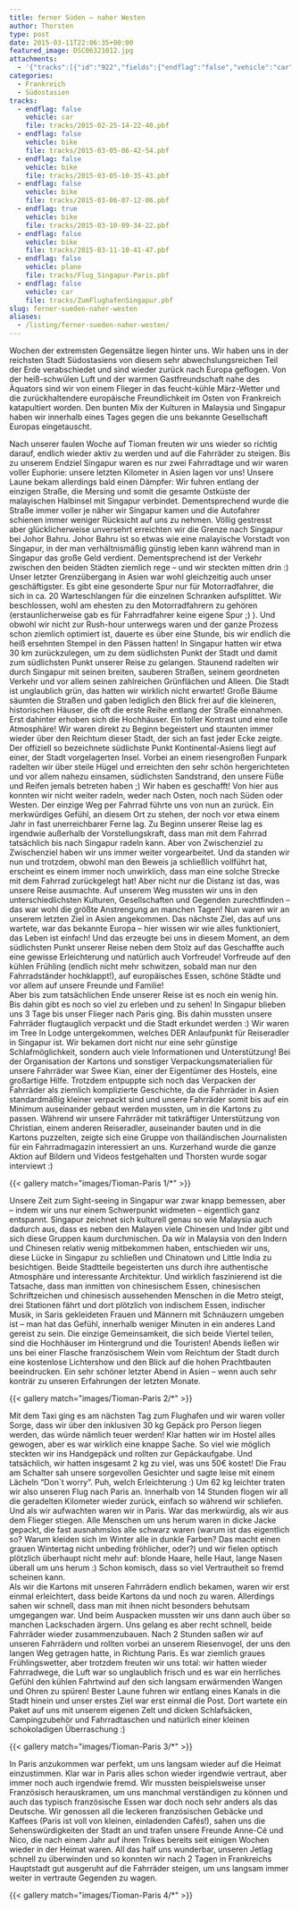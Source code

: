 ```yaml
---
title: ferner Süden – naher Westen
author: Thorsten
type: post
date: 2015-03-11T22:06:35+00:00
featured_image: DSC06321012.jpg
attachments:
  - '{"tracks":[{"id":"922","fields":{"endflag":"false","vehicle":"car"}},{"id":"945","fields":{"endflag":"false","vehicle":"bike"}},{"id":"946","fields":{"endflag":"false","vehicle":"bike"}},{"id":"947","fields":{"endflag":"false","vehicle":"bike"}},{"id":"949","fields":{"endflag":"true","vehicle":"bike"}},{"id":"950","fields":{"endflag":"false","vehicle":"bike"}},{"id":"951","fields":{"endflag":"false","vehicle":"plane"}},{"id":"952","fields":{"endflag":"false","vehicle":"car"}}]}'
categories:
  - Frankreich
  - Südostasien
tracks:
  - endflag: false
    vehicle: car
    file: tracks/2015-02-25-14-22-40.pbf
  - endflag: false
    vehicle: bike
    file: tracks/2015-03-05-06-42-54.pbf
  - endflag: false
    vehicle: bike
    file: tracks/2015-03-05-10-35-43.pbf
  - endflag: false
    vehicle: bike
    file: tracks/2015-03-06-07-12-06.pbf
  - endflag: true
    vehicle: bike
    file: tracks/2015-03-10-09-34-22.pbf
  - endflag: false
    vehicle: bike
    file: tracks/2015-03-11-10-41-47.pbf
  - endflag: false
    vehicle: plane
    file: tracks/Flug_Singapur-Paris.pbf
  - endflag: false
    vehicle: car
    file: tracks/ZumFlughafenSingapur.pbf
slug: ferner-sueden-naher-westen
aliases:
  - /listing/ferner-sueden-naher-westen/
---
```

Wochen der extremsten Gegensätze liegen hinter uns. Wir haben uns in der reichsten Stadt Südostasiens von diesem sehr abwechslungsreichen Teil der Erde verabschiedet und sind wieder zurück nach Europa geflogen. Von der heiß-schwülen Luft und der warmen Gastfreundschaft nahe des Äquators sind wir von einem Flieger in das feucht-kühle März-Wetter und die zurückhaltendere europäische Freundlichkeit im Osten von Frankreich katapultiert worden. Den bunten Mix der Kulturen in Malaysia und Singapur haben wir innerhalb eines Tages gegen die uns bekannte Gesellschaft Europas eingetauscht.

Nach unserer faulen Woche auf Tioman freuten wir uns wieder so richtig darauf, endlich wieder aktiv zu werden und auf die Fahrräder zu steigen. Bis zu unserem Endziel Singapur waren es nur zwei Fahrradtage und wir waren voller Euphorie: unsere letzten Kilometer in Asien lagen vor uns! Unsere Laune bekam allerdings bald einen Dämpfer: Wir fuhren entlang der einzigen Straße, die Mersing und somit die gesamte Ostküste der malayischen Halbinsel mit Singapur verbindet. Dementsprechend wurde die Straße immer voller je näher wir Singapur kamen und die Autofahrer schienen immer weniger Rücksicht auf uns zu nehmen. Völlig gestresst aber glücklicherweise unversehrt erreichten wir die Grenze nach Singapur bei Johor Bahru. Johor Bahru ist so etwas wie eine malayische Vorstadt von Singapur, in der man verhältnismäßig günstig leben kann während man in Singapur das große Geld verdient. Dementsprechend ist der Verkehr zwischen den beiden Städten ziemlich rege &#8211; und wir steckten mitten drin :) Unser letzter Grenzübergang in Asien war wohl gleichzeitig auch unser geschäftigster. Es gibt eine gesonderte Spur nur für Motorradfahrer, die sich in ca. 20 Warteschlangen für die einzelnen Schranken aufsplittet. Wir beschlossen, wohl am ehesten zu den Motorradfahrern zu gehören (erstaunlicherweise gab es für Fahrradfahrer keine eigene Spur ;) ). Und obwohl wir nicht zur Rush-hour unterwegs waren und der ganze Prozess schon ziemlich optimiert ist, dauerte es über eine Stunde, bis wir endlich die heiß ersehnten Stempel in den Pässen hatten! In Singapur hatten wir etwa 30 km zurückzulegen, um zu dem südlichsten Punkt der Stadt und damit zum südlichsten Punkt unserer Reise zu gelangen. Staunend radelten wir durch Singapur mit seinen breiten, sauberen Straßen, seinem geordneten Verkehr und vor allem seinen zahlreichen Grünflächen und Alleen. Die Stadt ist unglaublich grün, das hatten wir wirklich nicht erwartet! Große Bäume säumten die Straßen und gaben lediglich den Blick frei auf die kleineren, historischen Häuser, die oft die erste Reihe entlang der Straße einnahmen. Erst dahinter erhoben sich die Hochhäuser. Ein toller Kontrast und eine tolle Atmosphäre! Wir waren direkt zu Beginn begeistert und staunten immer wieder über den Reichtum dieser Stadt, der sich an fast jeder Ecke zeigte.  
Der offiziell so bezeichnete südlichste Punkt Kontinental-Asiens liegt auf einer, der Stadt vorgelagerten Insel. Vorbei an einem riesengroßen Funpark radelten wir über steile Hügel und erreichten den sehr schön hergerichteten und vor allem nahezu einsamen, südlichsten Sandstrand, den unsere Füße und Reifen jemals betreten haben ;) Wir haben es geschafft! Von hier aus konnten wir nicht weiter radeln, weder nach Osten, noch nach Süden oder Westen. Der einzige Weg per Fahrrad führte uns von nun an zurück. Ein merkwürdiges Gefühl, an diesem Ort zu stehen, der noch vor etwa einem Jahr in fast unerreichbarer Ferne lag. Zu Beginn unserer Reise lag es irgendwie außerhalb der Vorstellungskraft, dass man mit dem Fahrrad tatsächlich bis nach Singapur radeln kann. Aber von Zwischenziel zu Zwischenziel haben wir uns immer weiter vorgearbeitet. Und da standen wir nun und trotzdem, obwohl man den Beweis ja schließlich vollführt hat, erscheint es einem immer noch unwirklich, dass man eine solche Strecke mit dem Fahrrad zurückgelegt hat! Aber nicht nur die Distanz ist das, was unsere Reise ausmachte. Auf unserem Weg mussten wir uns in den unterschiedlichsten Kulturen, Gesellschaften und Gegenden zurechtfinden &#8211; das war wohl die größte Anstrengung an manchen Tagen! Nun waren wir an unserem letzten Ziel in Asien angekommen. Das nächste Ziel, das auf uns wartete, war das bekannte Europa &#8211; hier wissen wir wie alles funktioniert, das Leben ist einfach! Und das erzeugte bei uns in diesem Moment, an dem südlichsten Punkt unserer Reise neben dem Stolz auf das Geschaffte auch eine gewisse Erleichterung und natürlich auch Vorfreude! Vorfreude auf den kühlen Frühling (endlich nicht mehr schwitzen, sobald man nur den Fahrradständer hochklappt!), auf europäisches Essen, schöne Städte und vor allem auf unsere Freunde und Familie!  
Aber bis zum tatsächlichen Ende unserer Reise ist es noch ein wenig hin. Bis dahin gibt es noch so viel zu erleben und zu sehen! In Singapur blieben uns 3 Tage bis unser Flieger nach Paris ging. Bis dahin mussten unsere Fahrräder flugtauglich verpackt und die Stadt erkundet werden :) Wir waren im Tree In Lodge untergekommen, welches DER Anlaufpunkt für Reiseradler in Singapur ist. Wir bekamen dort nicht nur eine sehr günstige Schlafmöglichkeit, sondern auch viele Informationen und Unterstützung! Bei der Organisation der Kartons und sonstiger Verpackungsmaterialien für unsere Fahrräder war Swee Kian, einer der Eigentümer des Hostels, eine großartige Hilfe. Trotzdem entpuppte sich noch das Verpacken der Fahrräder als ziemlich komplizierte Geschichte, da die Fahrräder in Asien standardmäßig kleiner verpackt sind und unsere Fahrräder somit bis auf ein Minimum auseinander gebaut werden mussten, um in die Kartons zu passen. Während wir unsere Fahrräder mit tatkräftiger Unterstützung von Christian, einem anderen Reiseradler, auseinander bauten und in die Kartons puzzelten, zeigte sich eine Gruppe von thailändischen Journalisten für ein Fahrradmagazin interessiert an uns. Kurzerhand wurde die ganze Aktion auf Bildern und Videos festgehalten und Thorsten wurde sogar interviewt :)

{{< gallery match="images/Tioman-Paris 1/*" >}}

Unsere Zeit zum Sight-seeing in Singapur war zwar knapp bemessen, aber &#8211; indem wir uns nur einem Schwerpunkt widmeten &#8211; eigentlich ganz entspannt. Singapur zeichnet sich kulturell genau so wie Malaysia auch dadurch aus, dass es neben den Malayen viele Chinesen und Inder gibt und sich diese Gruppen kaum durchmischen. Da wir in Malaysia von den Indern und Chinesen relativ wenig mitbekommen haben, entschieden wir uns, diese Lücke in Singapur zu schließen und Chinatown und Little India zu besichtigen. Beide Stadtteile begeisterten uns durch ihre authentische Atmosphäre und interessante Architektur. Und wirklich faszinierend ist die Tatsache, dass man inmitten von chinesischem Essen, chinesischen Schriftzeichen und chinesisch aussehenden Menschen in die Metro steigt, drei Stationen fährt und dort plötzlich von indischem Essen, indischer Musik, in Saris gekleideten Frauen und Männern mit Schnäuzern umgeben ist &#8211; man hat das Gefühl, innerhalb weniger Minuten in ein anderes Land gereist zu sein. Die einzige Gemeinsamkeit, die sich beide Viertel teilen, sind die Hochhäuser im Hintergrund und die Touristen! Abends ließen wir uns bei einer Flasche französischem Wein vom Reichtum der Stadt durch eine kostenlose Lichtershow und den Blick auf die hohen Prachtbauten beeindrucken. Ein sehr schöner letzter Abend in Asien &#8211; wenn auch sehr konträr zu unseren Erfahrungen der letzten Monate.

{{< gallery match="images/Tioman-Paris 2/*" >}}

Mit dem Taxi ging es am nächsten Tag zum Flughafen und wir waren voller Sorge, dass wir über den inklusiven 30 kg Gepäck pro Person liegen werden, das würde nämlich teuer werden! Klar hatten wir im Hostel alles gewogen, aber es war wirklich eine knappe Sache. So viel wie möglich steckten wir ins Handgepäck und rollten zur Gepäckaufgabe. Und tatsächlich, wir hatten insgesamt 2 kg zu viel, was uns 50€ kostet! Die Frau am Schalter sah unsere sorgevollen Gesichter und sagte leise mit einem Lächeln &#8220;Don´t worry&#8221;. Puh, welch Erleichterung :) Um 62 kg leichter traten wir also unseren Flug nach Paris an. Innerhalb von 14 Stunden flogen wir all die geradelten Kilometer wieder zurück, einfach so während wir schliefen. Und als wir aufwachten waren wir in Paris. War das merkwürdig, als wir aus dem Flieger stiegen. Alle Menschen um uns herum waren in dicke Jacke gepackt, die fast ausnahmslos alle schwarz waren (warum ist das eigentlich so? Warum kleiden sich im Winter alle in dunkle Farben? Das macht einen grauen Wintertag nicht unbeding fröhlicher, oder?) und wir fielen optisch plötzlich überhaupt nicht mehr auf: blonde Haare, helle Haut, lange Nasen überall um uns herum :) Schon komisch, dass so viel Vertrautheit so fremd scheinen kann.  
Als wir die Kartons mit unseren Fahrrädern endlich bekamen, waren wir erst einmal erleichtert, dass beide Kartons da und noch zu waren. Allerdings sahen wir schnell, dass man mit ihnen nicht besonders behutsam umgegangen war. Und beim Auspacken mussten wir uns dann auch über so manchen Lackschaden ärgern. Uns gelang es aber recht schnell, beide Fahrräder wieder zusammenzubauen. Nach 2 Stunden saßen wir auf unseren Fahrrädern und rollten vorbei an unserem Riesenvogel, der uns den langen Weg getragen hatte, in Richtung Paris. Es war ziemlich graues Frühlingswetter, aber trotzdem freuten wir uns total: wir hatten wieder Fahrradwege, die Luft war so unglaublich frisch und es war ein herrliches Gefühl den kühlen Fahrtwind auf den sich langsam erwärmenden Wangen und Ohren zu spüren! Bester Laune fuhren wir entlang eines Kanals in die Stadt hinein und unser erstes Ziel war erst einmal die Post. Dort wartete ein Paket auf uns mit unserem eigenen Zelt und dicken Schlafsäcken, Campingzubehör und Fahrradtaschen und natürlich einer kleinen schokoladigen Überraschung :)

{{< gallery match="images/Tioman-Paris 3/*" >}}

In Paris anzukommen war perfekt, um uns langsam wieder auf die Heimat einzustimmen. Klar war in Paris alles schon wieder irgendwie vertraut, aber immer noch auch irgendwie fremd. Wir mussten beispielsweise unser Französisch herauskramen, um uns manchmal verständigen zu können und auch das typisch französische Essen war doch noch sehr anders als das Deutsche. Wir genossen all die leckeren französischen Gebäcke und Kaffees (Paris ist voll von kleinen, einladenden Cafés!), sahen uns die Sehenswürdigkeiten der Stadt an und trafen unsere Freunde Anne-Cé und Nico, die nach einem Jahr auf ihren Trikes bereits seit einigen Wochen wieder in der Heimat waren. All das half uns wunderbar, unseren Jetlag schnell zu überwinden und so konnten wir nach 2 Tagen in Frankreichs Hauptstadt gut ausgeruht auf die Fahrräder steigen, um uns langsam immer weiter in vertraute Gegenden zu wagen.

{{< gallery match="images/Tioman-Paris 4/*" >}}